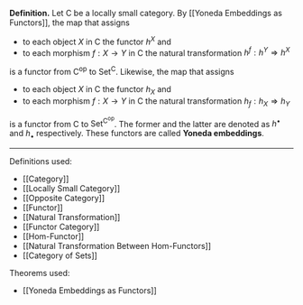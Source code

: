 **Definition.** Let $\mathsf{C}$ be a locally small category. By [[Yoneda Embeddings as Functors]], the map that assigns
- to each object $X$ in $\mathsf{C}$ the functor $h^X$ and
- to each morphism $f:X\to Y$ in $\mathsf{C}$ the natural transformation $h^f:h^Y\Rightarrow h^X$

is a functor from $\mathsf{C}^\text{op}$ to $\mathsf{Set}^\mathsf{C}$. Likewise, the map that assigns
- to each object $X$ in $\mathsf{C}$ the functor $h_{X}$ and
- to each morphism $f:X\to Y$ in $\mathsf{C}$ the natural transformation $h_{f}:h_{X}\Rightarrow h_{Y}$

is a functor from $\mathsf{C}$ to $\mathsf{Set}^{\mathsf{C}^\text{op}}$. The former and the latter are denoted as $h^\bullet$ and $h_{\bullet}$ respectively. These functors are called **Yoneda embeddings**.
***
Definitions used:
- [[Category]]
- [[Locally Small Category]]
- [[Opposite Category]]
- [[Functor]]
- [[Natural Transformation]]
- [[Functor Category]]
- [[Hom-Functor]]
- [[Natural Transformation Between Hom-Functors]]
- [[Category of Sets]]

Theorems used:
- [[Yoneda Embeddings as Functors]]